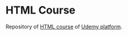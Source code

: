 # HTML Course
Repository of [HTML course](https://www.udemy.com/course/programacion-desarrollo-web/) of [Udemy platform](https://www.udemy.com/).
